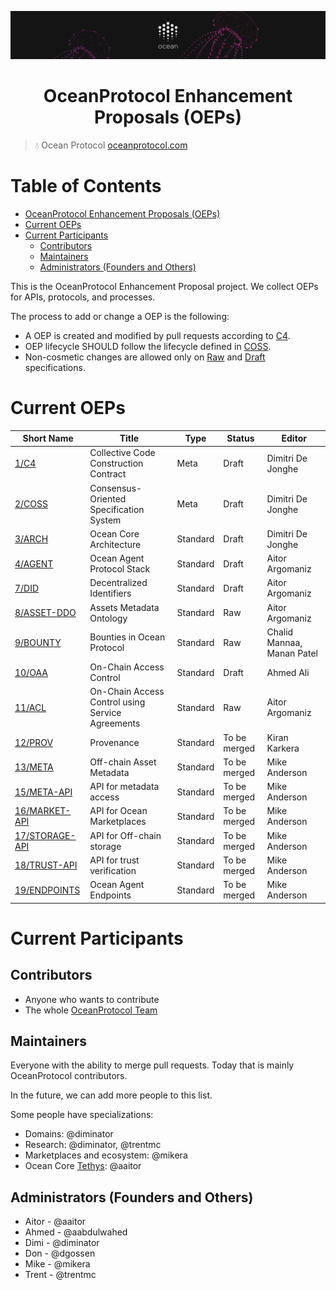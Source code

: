 [![banner](doc/img/repo-banner@2x.png)](https://oceanprotocol.com)

<h1 align="center">OceanProtocol Enhancement Proposals (OEPs)</h1>

> 💧 Ocean Protocol
> [oceanprotocol.com](https://oceanprotocol.com)


Table of Contents
=================

   * [OceanProtocol Enhancement Proposals (OEPs)](#oceanprotocol-enhancement-proposals-oeps)
   * [Current OEPs](#current-oeps)
   * [Current Participants](#current-participants)
      * [Contributors](#contributors)
      * [Maintainers](#maintainers)
      * [Administrators (Founders and Others)](#administrators-founders-and-others)


This is the OceanProtocol Enhancement Proposal project. We collect OEPs for APIs, protocols, and processes.

The process to add or change a OEP is the following:
- A OEP is created and modified by pull requests according to [C4](./1).
- OEP lifecycle SHOULD follow the lifecycle defined in [COSS](./2).
- Non-cosmetic changes are allowed only on [Raw](./2#raw-oeps) and [Draft](./2#draft-oeps) specifications.

# Current OEPs



Short Name    | Title                                                        | Type     | Status     | Editor
--------------|--------------------------------------------------------------|----------|------------|-------
[1/C4](1)     | Collective Code Construction Contract                        | Meta     | Draft      | Dimitri De Jonghe
[2/COSS](2)   | Consensus-Oriented Specification System                      | Meta     | Draft      | Dimitri De Jonghe
[3/ARCH](3)   | Ocean Core Architecture                                      | Standard | Draft      | Dimitri De Jonghe
[4/AGENT](4)  | Ocean Agent Protocol Stack                                   | Standard | Draft      | Aitor Argomaniz
[7/DID](7)    | Decentralized Identifiers									 | Standard | Draft      | Aitor Argomaniz
[8/ASSET-DDO](8)| Assets Metadata Ontology                                   | Standard | Raw      | Aitor Argomaniz
[9/BOUNTY](9)  | Bounties in Ocean Protocol                       	 		 | Standard | Raw      | Chalid Mannaa, Manan Patel
[10/OAA](10)  | On-Chain Access Control                       				 | Standard | Draft      | Ahmed Ali
[11/ACL](11)    | On-Chain Access Control using Service Agreements           | Standard | Raw      | Aitor Argomaniz
[12/PROV](12)| Provenance                              				         | Standard | To be merged         | Kiran Karkera
[13/META](13)| Off-chain Asset Metadata                                      | Standard | To be merged         | Mike Anderson
[15/META-API](15)| API for metadata access                                   | Standard | To be merged         | Mike Anderson
[16/MARKET-API](16)| API for Ocean Marketplaces                              | Standard | To be merged         | Mike Anderson
[17/STORAGE-API](17)| API for Off-chain storage                              | Standard | To be merged         | Mike Anderson
[18/TRUST-API](18)| API for trust verification                              | Standard | To be merged         | Mike Anderson
[19/ENDPOINTS](19)| Ocean Agent Endpoints                                    | Standard | To be merged         | Mike Anderson

# Current Participants

## Contributors

- Anyone who wants to contribute
- The whole [OceanProtocol Team](https://github.com/orgs/oceanprotocol/people)

## Maintainers

Everyone with the ability to merge pull requests. Today that is mainly OceanProtocol contributors.

In the future, we can add more people to this list.

Some people have specializations:

- Domains: @diminator
- Research: @diminator, @trentmc
- Marketplaces and ecosystem: @mikera
- Ocean Core [Tethys](https://github.com/oceanprotocol/ocean/projects/2): @aaitor

## Administrators (Founders and Others)

- Aitor - @aaitor
- Ahmed - @aabdulwahed
- Dimi - @diminator
- Don - @dgossen
- Mike - @mikera
- Trent - @trentmc

